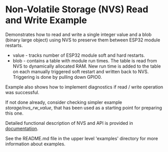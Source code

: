 # Non-Volatile Storage (NVS) Read and Write Example

Demonstrates how to read and write a single integer value and a blob (binary large object) using NVS to preserve them between ESP32 module restarts.

  * value - tracks number of ESP32 module soft and hard restarts.
  * blob - contains a table with module run times. The table is read from NVS to dynamically allocated RAM. New run time is added to the table on each manually triggered soft restart and written back to NVS. Triggering is done by pulling down GPIO0.

Example also shows how to implement diagnostics if read / write operation was successful. 

If not done already, consider checking simpler example *storage/nvs_rw_value*, that has been used as a starting point for preparing this one. 

Detailed functional description of NVS and API is provided in [documentation](http://esp-idf.readthedocs.io/en/latest/api/nvs_flash.html).

See the README.md file in the upper level 'examples' directory for more information about examples.
